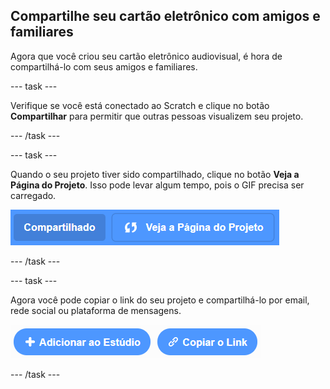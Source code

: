 ## Compartilhe seu cartão eletrônico com amigos e familiares

Agora que você criou seu cartão eletrônico audiovisual, é hora de compartilhá-lo com seus amigos e familiares.

--- task ---

Verifique se você está conectado ao Scratch e clique no botão **Compartilhar** para permitir que outras pessoas visualizem seu projeto.

--- /task ---

--- task ---

Quando o seu projeto tiver sido compartilhado, clique no botão **Veja a Página do Projeto**. Isso pode levar algum tempo, pois o GIF precisa ser carregado.

![imagem mostrando o botão Página de Projeto](images/projects-page.png)

--- /task ---

--- task ---

Agora você pode copiar o link do seu projeto e compartilhá-lo por email, rede social ou plataforma de mensagens.

![imagem mostrando o botão copiar link](images/copy-link.png)

--- /task ---




